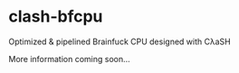 # clash-bfcpu
Optimized &amp; pipelined Brainfuck CPU designed with CλaSH

More information coming soon...
